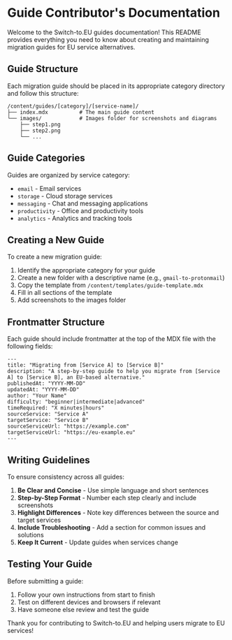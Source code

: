 # Guide Contributor's Documentation

Welcome to the Switch-to.EU guides documentation! This README provides everything you need to know about creating and maintaining migration guides for EU service alternatives.

## Guide Structure

Each migration guide should be placed in its appropriate category directory and follow this structure:

```
/content/guides/[category]/[service-name]/
├── index.mdx          # The main guide content
└── images/            # Images folder for screenshots and diagrams
    ├── step1.png
    ├── step2.png
    └── ...
```

## Guide Categories

Guides are organized by service category:

- `email` - Email services
- `storage` - Cloud storage services
- `messaging` - Chat and messaging applications
- `productivity` - Office and productivity tools
- `analytics` - Analytics and tracking tools

## Creating a New Guide

To create a new migration guide:

1. Identify the appropriate category for your guide
2. Create a new folder with a descriptive name (e.g., `gmail-to-protonmail`)
3. Copy the template from `/content/templates/guide-template.mdx`
4. Fill in all sections of the template
5. Add screenshots to the images folder

## Frontmatter Structure

Each guide should include frontmatter at the top of the MDX file with the following fields:

```mdx
---
title: "Migrating from [Service A] to [Service B]"
description: "A step-by-step guide to help you migrate from [Service A] to [Service B], an EU-based alternative."
publishedAt: "YYYY-MM-DD"
updatedAt: "YYYY-MM-DD"
author: "Your Name"
difficulty: "beginner|intermediate|advanced"
timeRequired: "X minutes|hours"
sourceService: "Service A"
targetService: "Service B"
sourceServiceUrl: "https://example.com"
targetServiceUrl: "https://eu-example.eu"
---
```

## Writing Guidelines

To ensure consistency across all guides:

1. **Be Clear and Concise** - Use simple language and short sentences
2. **Step-by-Step Format** - Number each step clearly and include screenshots
3. **Highlight Differences** - Note key differences between the source and target services
4. **Include Troubleshooting** - Add a section for common issues and solutions
5. **Keep It Current** - Update guides when services change

## Testing Your Guide

Before submitting a guide:

1. Follow your own instructions from start to finish
2. Test on different devices and browsers if relevant
3. Have someone else review and test the guide

Thank you for contributing to Switch-to.EU and helping users migrate to EU services!